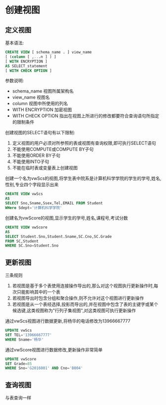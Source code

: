 # 创建视图

## 定义视图

基本语法:
```sql
CREATE VIEW [ schema_name . ] view_name
[ (column [ ,...n ] ) ]
[ WITH ENCRYPTION ]
AS SELECT_statement
[ WITH CHECK OPTION ]
```
参数说明:
* schema_name 视图所属架构名
* view_name 视图名
* column 视图中所使用的列名
* WITH ENCRYPTION 加密视图
* WITH CHECK OPTION 指出在视图上所进行的修改都要符合查询语句所指定的限制条件

创建视图的SELECT语句有以下限制:
1. 定义视图的用户必须对所参照的表或视图有查询权限,即可执行SELECT语句
2. 不能使用COMPUTE或COMPUTE BY子句
3. 不能使用ORDER BY子句
4. 不能使用INTO子句
5. 不能在临时表或变量表上创建视图

创建一个名为vwScs的视图,将学生表中院系是计算机科学学院的学生的学号,姓名,性别,专业四个字段显示出来
```sql
CREATE VIEW vwScs
AS
SELECT Sno,Sname,Ssex,Tel,EMAIL FROM Student
WHere Sdept='计算机科学学院'
```

创建名为vwScore的视图,显示学生的学号,姓名,课程号,考试分数
```sql
CREATE VIEW vwScore
AS
SELECT Student.Sno,Student.Sname,SC.Cno,SC.Grade
FROM SC,Student
WHERE SC.Sno=Student.Sno
```

## 更新视图

三条规则
1. 若视图是基于多个表使用连接操作导出的,那么对这个视图执行更新操作时,每次只能影响其中的一个表
2. 若视图导出时包含分组和聚合操作,则不允许对这个视图进行更新操作
3. 若视图是从一个表经选择,投影而导出的,并在视图中包含了表的主键字或某个候选键,这类视图称为"行列子集视图",对这类视图可执行更新操作

通过vwScs视图进行数据更新,将杨华的电话修改为13966667777
```sql
UPDATE vwScs
SET TEL='13966667777'
WHERE Sname='杨华'
```

通过vwScore视图进行数据修改,更新操作非常简单
```sql
UPDATE vwScore
SET Grade=85
WHERE Sno='G2016001' AND Cno='B004'
```

## 查询视图

与表查询一样